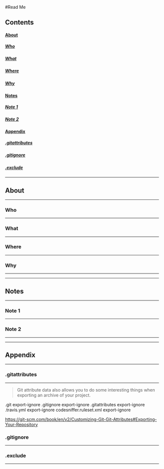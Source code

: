 #Read Me

## Contents
#### [About](https://github.com/otherness-space/decode-child#about-1)
##### [Who](https://github.com/otherness-space/decode-child#who-1)
##### [What](https://github.com/otherness-space/decode-child#what-1)
##### [Where](https://github.com/otherness-space/decode-child#where-1)
##### [Why](https://github.com/otherness-space/decode-child#why-1)
#### [Notes](https://github.com/otherness-space/decode-child#notes-1)
##### [Note 1](https://github.com/otherness-space/decode-child#note-1-1)
##### [Note 2](https://github.com/otherness-space/decode-child#note-2-1)
#### [Appendix](https://github.com/otherness-space/decode-child#appendix-1)
##### [.gitattributes](https://github.com/otherness-space/decode-child#gitattributes-1)
##### [.gitignore](https://github.com/otherness-space/decode-child#gitignore-1)
##### [.exclude](https://github.com/otherness-space/decode-child#exclude-1)
________________________________________________________________________________
## About
--------------------------------------------------------------------------------
### Who
--------------------------------------------------------------------------------

### What
--------------------------------------------------------------------------------

### Where
--------------------------------------------------------------------------------

### Why
--------------------------------------------------------------------------------

________________________________________________________________________________
## Notes
--------------------------------------------------------------------------------
### Note 1
--------------------------------------------------------------------------------

### Note 2
--------------------------------------------------------------------------------
________________________________________________________________________________
## Appendix
--------------------------------------------------------------------------------
### .gitattributes
--------------------------------------------------------------------------------
> Git attribute data also allows you to do some interesting things when exporting an archive of your project.

.git                    export-ignore
.gitignore              export-ignore
.gitattributes          export-ignore
.travis.yml             export-ignore
codesniffer.ruleset.xml export-ignore

https://git-scm.com/book/en/v2/Customizing-Git-Git-Attributes#Exporting-Your-Repository

### .gitignore
--------------------------------------------------------------------------------

### .exclude
--------------------------------------------------------------------------------
